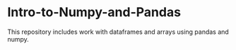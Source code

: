 # Intro-to-Numpy-and-Pandas
This repository includes work with dataframes and arrays using pandas and numpy.
